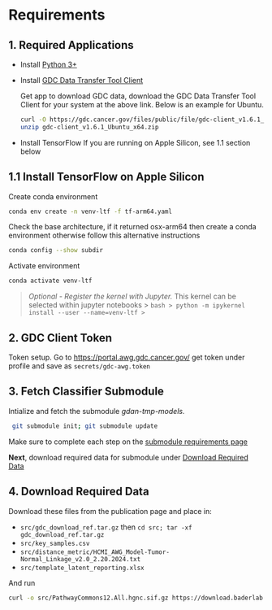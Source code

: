 # Requirements

## 1. Required Applications

+ Install [Python 3+](https://www.python.org/downloads/)
+ Install [GDC Data Transfer Tool Client](https://gdc.cancer.gov/access-data/gdc-data-transfer-tool)

    Get app to download GDC data, download the GDC Data Transfer Tool Client for your system at the above link. Below is an example for Ubuntu.
    ```bash
    curl -O https://gdc.cancer.gov/files/public/file/gdc-client_v1.6.1_Ubuntu_x64.zip
    unzip gdc-client_v1.6.1_Ubuntu_x64.zip
    ```
+ Install TensorFlow
    If you are running on Apple Silicon, see 1.1 section below

## 1.1 Install TensorFlow on Apple Silicon
Create conda environment
```bash
conda env create -n venv-ltf -f tf-arm64.yaml
```

Check the base architecture, if it returned osx-arm64 then create a conda environment otherwise follow this alternative instructions
```bash
conda config --show subdir
```

Activate environment
```bash
conda activate venv-ltf
```

> *Optional - Register the kernel with Jupyter.* This kernel can be selected within jupyter notebooks 
    > ```bash
    > python -m ipykernel install --user --name=venv-ltf
    > ```

## 2. GDC Client Token
Token setup. Go to https://portal.awg.gdc.cancer.gov/ get token under profile and save as `secrets/gdc-awg.token`

## 3. Fetch Classifier Submodule
Intialize and fetch the submodule *gdan-tmp-models.*

```bash
 git submodule init; git submodule update
```

Make sure to complete each step on the [submodule requirements page](https://github.com/NCICCGPO/gdan-tmp-models/blob/main/doc/requirements.md)

**Next**, download required data for submodule under [Download Required Data](https://github.com/NCICCGPO/gdan-tmp-models/blob/main/doc/requirements.md#4-download-required-data)

## 4. Download Required Data

Download these files from the publication page and place in:

+ `src/gdc_download_ref.tar.gz` then `cd src; tar -xf gdc_download_ref.tar.gz`
+ `src/key_samples.csv`
+ `src/distance_metric/HCMI_AWG_Model-Tumor-Normal_Linkage_v2.0_2.20.2024.txt`
+ `src/template_latent_reporting.xlsx`

And run
```bash
curl -o src/PathwayCommons12.All.hgnc.sif.gz https://download.baderlab.org/PathwayCommons/PC2/v12/PathwayCommons12.All.hgnc.sif.gz
```

